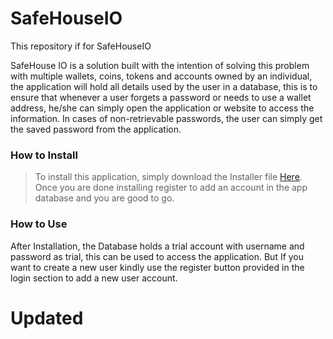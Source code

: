 # SafeHouseIO
This repository if for SafeHouseIO 

SafeHouse IO is a solution built with the intention of solving this problem with multiple wallets, coins, tokens and accounts owned by an individual, the application will hold all details used by the user in a database, this is to ensure that whenever a user forgets a password or needs to use a wallet address, he/she can simply open the application or website to access the information. In cases of non-retrievable passwords, the user can simply get the saved password from the application.


### How to Install
>To install this application, simply download the Installer file [Here](https://github.com/officialhord/SafeHouseIO/blob/master/SafeHouse.exe).
>Once you are done installing register to add an account in the app database and you are good to go.

### How to Use
After Installation, the Database holds a trial account with username and password as trial, this can be used to access the application. But If you want to create a new user kindly use the register button provided in the login section to add a new user account.

# Updated